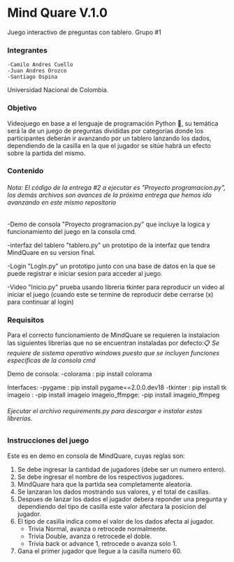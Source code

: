﻿# Mind Quare V.1.0 
 Juego interactivo de preguntas con tablero.
 Grupo #1
 
### Integrantes
    -Camilo Andres Cuello
    -Juan Andres Orozco
    -Santiago Ospina

Universidad Nacional de Colombia.

### Objetivo 
Videojuego en base a el lenguaje de programación Python :snake:, su temática será la de un juego de preguntas divididas por categorías donde los participantes deberán ir avanzando por un tablero lanzando los dados, dependiendo de la casilla en la que el jugador se sitúe habrá un efecto sobre la partida del mismo. 

### Contenido

###### _Nota: El código de la entrega #2 a ejecutar es "Proyecto programacion.py", los demás archivos son avances de la próxima entrega que hemos ido avanzando en este mismo repositorio_

-Demo de consola "Proyecto programacion.py" que incluye la logica y funcionamiento del juego en la consola cmd.

-interfaz del tablero "tablero.py" un prototipo de la interfaz que tendra MindQuare en su version final.

-Login "LogIn.py" un prototipo junto con una base de datos en la que se puede registrar e iniciar sesion para acceder al juego.

-Video "Inicio.py" prueba usando libreria tkinter para reproducir un video al iniciar el juego (cuando este se termine de reproducir debe cerrarse (x) para continuar al login)

### Requisitos
Para el correcto funcionamiento de MindQuare se requieren la instalacion las siguientes librerias que no se encuentran instaladas por defecto:📋
_Se requiere de sistema operativo windows puesto que se incluyen funciones especificas de la consola cmd_

Demo de consola:
-colorama : 
pip install colorama

Interfaces:
-pygame : 
pip install pygame==2.0.0.dev18 
-tkinter : 
pip install tk
imageio :
-pip install imageio
imageio_ffmpge:
-pip install imageio_ffmpeg

###### _Ejecutar el archivo requirements.py para descargar e instalar estas librerias._

### Instrucciones del juego

Este es en demo en consola de MindQuare, cuyas reglas son:
1) Se debe ingresar la cantidad de jugadores (debe ser un numero entero).
2) Se debe ingresar el nombre de los respectivos jugadores.
3) MindQuare hara que la partida sea completamente aleatoria.
3) Se lanzaran los dados mostrando sus valores, y el total de casillas.
4) Despues de lanzar los dados el jugador debera reponder una pregunta y dependiendo del tipo
   de casilla este valor afectara la posicion del jugador.
5) El tipo de casilla indica como el valor de los dados afecta al jugador.
   - Trivia Normal, avanza o retrocede normalmente.
   - Trivia Double, avanza o retrocede el doble.
   - Trivia back or advance 1, retrocede o avanza solo 1.
6) Gana el primer jugador que llegue a la casilla numero 60.
